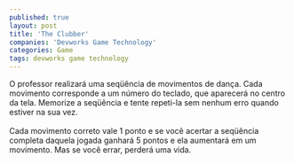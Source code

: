 ```yaml
---
published: true
layout: post
title: 'The Clubber'
companies: 'Devworks Game Technology'
categories: Game
tags: devworks game technology
---
```

O professor realizar&aacute; uma seq&uuml;&ecirc;ncia de movimentos de dan&ccedil;a. Cada movimento corresponde a um n&uacute;mero do teclado, que aparecer&aacute; no centro da tela. Memorize a seq&uuml;&ecirc;ncia e tente repeti-la sem nenhum erro quando estiver na sua vez. <br /><br />Cada movimento correto vale 1 ponto e se voc&ecirc; acertar a seq&uuml;&ecirc;ncia completa daquela jogada ganhar&aacute; 5 pontos e ela aumentar&aacute; em um movimento. Mas se voc&ecirc; errar, perder&aacute; uma vida.